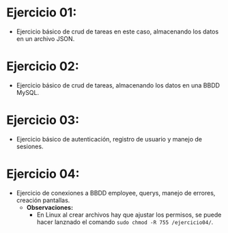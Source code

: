 # Ejercicio 01:
- Ejercicio básico de crud de tareas en este caso, almacenando los datos en un archivo JSON.

# Ejercicio 02:
- Ejercicio básico de crud de tareas, almacenando los datos en una BBDD MySQL.

# Ejercicio 03:
- Ejercicio básico de autenticación, registro de usuario y manejo de sesiones.

# Ejercicio 04:
- Ejercicio de conexiones a BBDD employee, querys, manejo de errores, creación pantallas.
    - **Observaciones:**
        - En Linux al crear archivos hay que ajustar los permisos, se puede hacer lanznado el comando `sudo chmod -R 755 /ejercicio04/`.